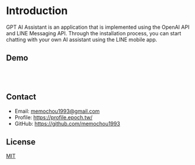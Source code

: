<script setup>
import { withBase } from '@vuepress/client'
</script>

# Introduction

GPT AI Assistant is an application that is implemented using the OpenAI API and LINE Messaging API. Through the installation process, you can start chatting with your own AI assistant using the LINE mobile app.

## Demo

<div align="center">
  <br>
  &nbsp;
  <img :src="withBase('/images/screenshot-en-1.png')" width="300"/>
  &nbsp;
  <img :src="withBase('/images/screenshot-en-2.png')" width="300"/>
</div>

## Contact

- Email: <memochou1993@gmail.com>
- Profile: <https://profile.epoch.tw/>
- GitHub: <https://github.com/memochou1993>

## License

[MIT](https://github.com/memochou1993/gpt-ai-assistant/blob/main/LICENSE)
